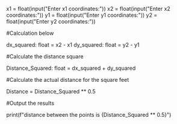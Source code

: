 x1 = float(input("Enter x1 coordinates:"))
x2 = float(input("Enter x2 coordinates:"))
y1 = float(input("Enter y1 coordinates:"))
y2 = float(input("Enter y2 coordinates:"))

#Calculation below

dx_squared: float = x2 - x1
dy_squared: float = y2 - y1

#Calculate the distance square

Distance_Squared: float = dx_squared + dy_squared

#Calculate the actual distance for the square feet

Distance = Distance_Squared ** 0.5

#Output the results

print(f"distance between the points is {Distance_Squared ** 0.5}")
